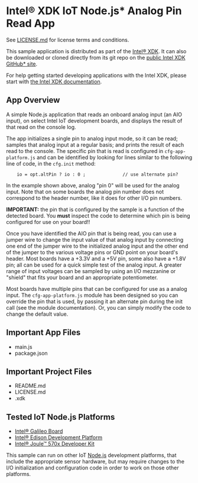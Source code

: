 Intel® XDK IoT Node.js\* Analog Pin Read App
============================================
See [LICENSE.md](LICENSE.md) for license terms and conditions.

This sample application is distributed as part of the
[Intel® XDK](http://xdk.intel.com). It can also be downloaded
or cloned directly from its git repo on the
[public Intel XDK GitHub\* site](https://github.com/gomobile).

For help getting started developing applications with the
Intel XDK, please start with
[the Intel XDK documentation](https://software.intel.com/en-us/xdk/docs).

App Overview
------------
A simple Node.js application that reads an onboard analog input (an AIO input),
on select Intel IoT development boards, and displays the result of that read on
the console log.

The app initializes a single pin to analog input mode, so it can be read;
samples that analog input at a regular basis; and prints the result of each
read to the console. The specific pin that is read is configured in
`cfg-app-platform.js` and can be identified by looking for lines similar to the
following line of code, in the `cfg.init` method:

~~~~~~~~~~~~~~~~~~~~~~~~~~~~~~~~~~~~~~~~~~~~~~~~~~~~~~~~~~~~~~~~~~~~~~~~~~~~~~~~
    io = opt.altPin ? io : 0 ;              // use alternate pin?
~~~~~~~~~~~~~~~~~~~~~~~~~~~~~~~~~~~~~~~~~~~~~~~~~~~~~~~~~~~~~~~~~~~~~~~~~~~~~~~~

In the example shown above, analog "pin 0" will be used for the analog input.
Note that on some boards the analog pin number does not correspond to the
header number, like it does for other I/O pin numbers.

**IMPORTANT:** the pin that is configured by the sample is a function of the
detected board. You **must** inspect the code to determine which pin is being
configured for use on your board!!

Once you have identified the AIO pin that is being read, you can use a jumper
wire to change the input value of that analog input by connecting one end of the
jumper wire to the initialized analog input and the other end of the jumper to
the various voltage pins or GND point on your board's header. Most boards have
a +3.3V and a +5V pin, some also have a +1.8V pin; all can be used for a quick
simple test of the analog input. A greater range of input voltages can be
sampled by using an I/O mezzanine or "shield" that fits your board and an
appropriate potentiometer.

Most boards have multiple pins that can be configured for use as a analog input.
The `cfg-app-platform.js` module has been designed so you can override the pin
that is used, by passing it an alternate pin during the init call (see the module
documentation). Or, you can simply modify the code to change the default value.

Important App Files
-------------------
* main.js
* package.json

Important Project Files
-----------------------
* README.md
* LICENSE.md
* <project-name>.xdk

Tested IoT Node.js Platforms
----------------------------
* [Intel® Galileo Board](http://intel.com/galileo)
* [Intel® Edison Development Platform](http://intel.com/edison)
* [Intel® Joule™ 570x Developer Kit](http://intel.com/joule)

This sample can run on other IoT [Node.js](http://nodejs.org) development
platforms, that include the appropriate sensor hardware, but may require
changes to the I/O initialization and configuration code in order to work on
those other platforms.
